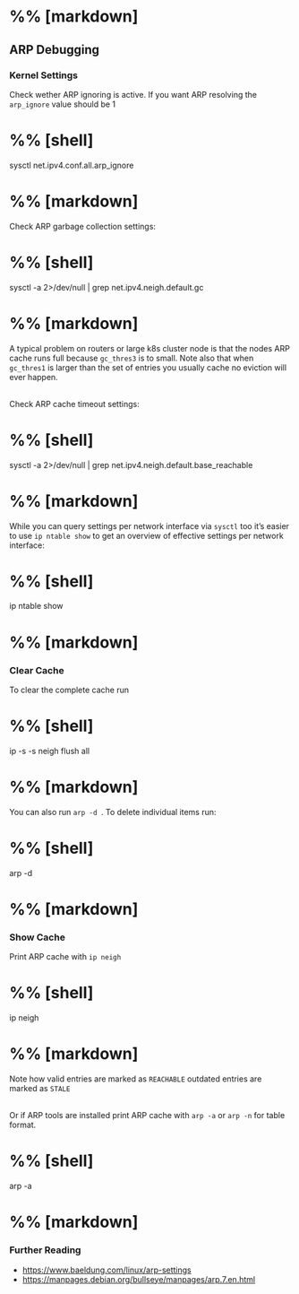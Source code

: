 # %% [markdown]
## ARP Debugging

### Kernel Settings

Check wether ARP ignoring is active. If you want ARP resolving the `arp_ignore` value should be 1
# %% [shell]
sysctl net.ipv4.conf.all.arp_ignore
# %% [markdown]
Check ARP garbage collection settings:
# %% [shell]
sysctl -a 2>/dev/null | grep net.ipv4.neigh.default.gc
# %% [markdown]
A typical problem on routers or large k8s cluster node is that the nodes ARP cache runs full because `gc_thres3` is to small. Note also that when `gc_thres1` is larger than the set of entries you usually cache no eviction will ever happen. 

\
Check ARP cache timeout settings:
# %% [shell]
sysctl -a 2>/dev/null | grep net.ipv4.neigh.default.base_reachable
# %% [markdown]
While you can query settings per network interface via `sysctl` too it’s easier to use `ip ntable show` to get an overview of effective settings per network interface:
# %% [shell]
ip ntable show 
# %% [markdown]
### Clear Cache

To clear the complete cache run
# %% [shell]
ip -s -s neigh flush all
# %% [markdown]
You can also run `arp -d `. To delete individual items run:
# %% [shell]
arp -d <ip>
# %% [markdown]

### Show Cache

Print ARP cache with `ip neigh`
# %% [shell]
ip neigh
# %% [markdown]
Note how valid entries are marked as `REACHABLE` outdated entries are marked as `STALE`

\
Or if ARP tools are installed print ARP cache with `arp -a` or `arp -n` for table format.
# %% [shell]
arp -a
# %% [markdown]
### Further Reading

* <https://www.baeldung.com/linux/arp-settings>
* <https://manpages.debian.org/bullseye/manpages/arp.7.en.html>